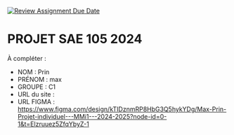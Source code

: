 [![Review Assignment Due Date](https://classroom.github.com/assets/deadline-readme-button-22041afd0340ce965d47ae6ef1cefeee28c7c493a6346c4f15d667ab976d596c.svg)](https://classroom.github.com/a/tqlspz30)
# PROJET SAE 105 2024

À compléter :

- NOM : Prin
- PRÉNOM : max
- GROUPE : C1
- URL du site :
- URL FIGMA : https://www.figma.com/design/kTIDznmRP8HbG3Q5hykYDg/Max-Prin-Projet-individuel---MMi1---2024-2025?node-id=0-1&t=Elzruuez5ZfqYbyZ-1
